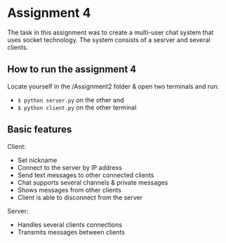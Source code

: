 # Assignment 4

The task in this assignment was to create a multi-user chat system that uses socket technology. The system consists of a sesrver and several clients.

## How to run the assignment 4
Locate yourself in the /Assignment2 folder & open two terminals and run:
- ```$ python server.py``` on the other and
- ```$ python client.py``` on the other terminal

## Basic features
Client: 
- Set nickname
- Connect to the server by IP address
- Send text messages to other connected clients
- Chat supports several channels & private messages
- Shows messages from other clients
- Client is able to disconnect from the server

Server: 
- Handles several clients connections
- Transmits messages between clients